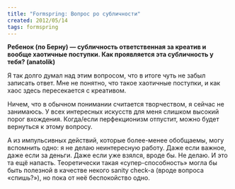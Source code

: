```yaml
---
title: "Formspring: Вопрос ро субличности"
created: 2012/05/14
tags: formspring
---
```


**Ребенок (по Берну) — субличность ответственная за креатив и вообще хаотичные поступки. Как проявляется эта субличность у тебя? (anatolik)**

Я так долго думал над этим вопросом, что в итоге чуть не забыл записать ответ. Мне не понятно, что такое хаотичные поступки, и как хаос здесь пересекается с креативом.

Ничем, что в обычном понимании считается творчеством, я сейчас не занимаюсь. У всех интересных искусств для меня слишком высокий порог вхождения. Когда/если перфекционизм отпустит, можно будет вернуться к этому вопросу.

А из импульсивных действий, которые более-менее обобщаемы, могу вспомнить одно: я не делаю неинтересную работу. Даже если важное, даже если за деньги. Даже если уже взялся, вроде бы. Не делаю. И это та ещё напасть. Теоретически такая «супер-способность» могла бы быть полезной в качестве некого sanity check-а (вроде вопроса «спишь?»), но пока от неё беспокойство одно.
